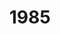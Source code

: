 ---
title: '1985'
indice: 0.31920745677042645
countries:
- title: Austria
  code: AUT
  indice: 0.3240369316772709
- title: Denmark
  code: DNK
  indice: 0.36567211504950686
- title: Finland
  code: FIN
  indice: 0.3059967185338495
- title: France
  code: FRA
  indice: 0.38436268693649395
- title: Korea
  code: KOR
  indice: 0.2624669574482876
- title: Netherlands
  code: NLD
  indice: 0.3638064630021144
- title: New Zealand
  code: NZL
  indice: 0.33547526673132877
- title: Norway
  code: NOR
  indice: 0.3254830203602742
- title: Sweden
  code: SWE
  indice: 0.336452151659753
- title: China
  code: CHN
  indice: 0.18832225630538527
---